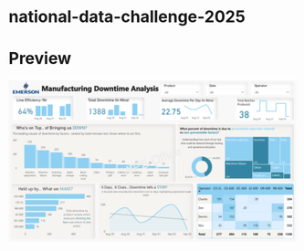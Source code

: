 # national-data-challenge-2025

# Preview

![Dashboard Photo](https://github.com/OppenJayme/national-data-challenge-2025/blob/main/ManufacturingDowntimeAnalysis/ManufacturingDowntimeAnalysis_00.png)
